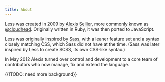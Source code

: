 ```yaml
---
title: About
---
```


Less was created in 2009 by <a href="https://github.com/cloudhead">Alexis Sellier</a>, more commonly known as <a href="https://twitter.com/cloudhead">@cloudhead</a>. Originally written in Ruby, it was then ported to JavaScript.

Less was originally inspired by [Sass](http://sass-lang.com/), with a leaner feature set and a syntax closely matching CSS, which Sass did not have at the time. (Sass was later inspired by Less to create SCSS, its own CSS-like syntax.)

In May 2012 Alexis turned over control and development to a core team of contributors who now manage, fix and extend the language.

{{!TODO: need more background}}
